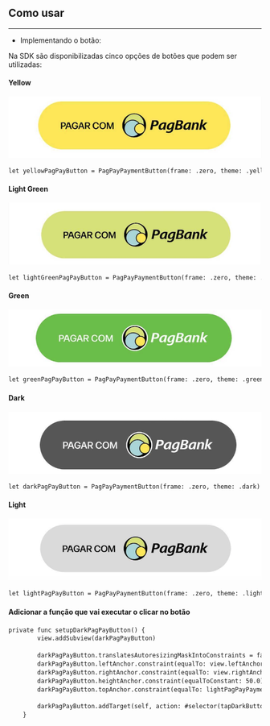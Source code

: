 ## Como usar

---
* Implementando o botão: 

Na SDK são disponibilizadas cinco opções de botões que podem ser utilizadas:

#### Yellow
![Exemplo de Botão Yellow](images/example_yellow_button.png)

```xml
let yellowPagPayButton = PagPayPaymentButton(frame: .zero, theme: .yellow)
```

#### Light Green
![Exemplo de Botão Light Green](images/example_light_green_button.png)

```xml
let lightGreenPagPayButton = PagPayPaymentButton(frame: .zero, theme: .lightGreen)
```

#### Green
![Exemplo de Botão Green](images/example_green_button.png)

```xml
let greenPagPayButton = PagPayPaymentButton(frame: .zero, theme: .green)
```

#### Dark
![Exemplo de Botão Dark](images/example_dark_button.png)

```xml
let darkPagPayButton = PagPayPaymentButton(frame: .zero, theme: .dark)
```

#### Light
![Exemplo de Botão Light](images/example_light_button.png)

```xml
let lightPagPayButton = PagPayPaymentButton(frame: .zero, theme: .light)
```

#### Adicionar a função que vai executar o clicar no botão
```xml
private func setupDarkPagPayButton() {
        view.addSubview(darkPagPayButton)
         
        darkPagPayButton.translatesAutoresizingMaskIntoConstraints = false
        darkPagPayButton.leftAnchor.constraint(equalTo: view.leftAnchor, constant: 16.0).isActive = true
        darkPagPayButton.rightAnchor.constraint(equalTo: view.rightAnchor, constant: -16.0).isActive = true
        darkPagPayButton.heightAnchor.constraint(equalToConstant: 50.0).isActive = true
        darkPagPayButton.topAnchor.constraint(equalTo: lightPagPayPaymentButton.bottomAnchor, constant: 16).isActive = true
         
        darkPagPayButton.addTarget(self, action: #selector(tapDarkButton), for: .touchUpInside)
    }
```
